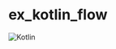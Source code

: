 # ex_kotlin_flow
![Kotlin](https://img.shields.io/badge/kotlin-%23FF5722.svg?&style=for-the-badge&logo=kotlin&logoColor=white)

